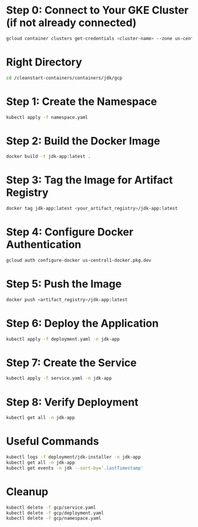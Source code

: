 # Step 0: Connect to Your GKE Cluster (if not already connected)
```bash
gcloud container clusters get-credentials <cluster-name> --zone us-central1-a
```
# Right Directory
```bash
cd /cleanstart-containers/containers/jdk/gcp
```

# Step 1: Create the Namespace
```bash
kubectl apply -f namespace.yaml
```

# Step 2: Build the Docker Image
```bash
docker build -t jdk-app:latest .
```

# Step 3: Tag the Image for Artifact Registry
```bash
docker tag jdk-app:latest <your_artifact_registry>/jdk-app:latest
```

# Step 4: Configure Docker Authentication
```bash
gcloud auth configure-docker us-central1-docker.pkg.dev
```

# Step 5: Push the Image
```bash
docker push <artifact_registry>/jdk-app:latest
```

# Step 6: Deploy the Application
```bash
kubectl apply -f deployment.yaml -n jdk-app
```

# Step 7: Create the Service
```bash
kubectl apply -f service.yaml -n jdk-app
```

# Step 8: Verify Deployment
```bash
kubectl get all -n jdk-app
```

# Useful Commands
```bash
kubectl logs -f deployment/jdk-installer -n jdk-app
kubectl get all -n jdk-app
kubectl get events -n jdk --sort-by='.lastTimestamp'
```

# Cleanup
```bash
kubectl delete -f gcp/service.yaml
kubectl delete -f gcp/deployment.yaml
kubectl delete -f gcp/namespace.yaml

```

